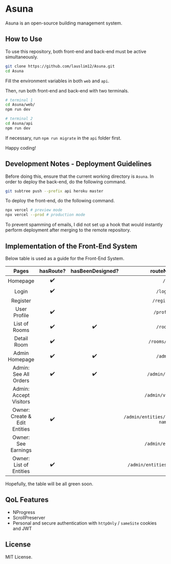 # Asuna

Asuna is an open-source building management system.

## How to Use

To use this repository, both front-end and back-end must be active simultaneously.

```bash
git clone https://github.com/lauslim12/Asuna.git
cd Asuna
```

Fill the environment variables in both `web` and `api`.

Then, run both front-end and back-end with two terminals.

```bash
# terminal 1
cd Asuna/web/
npm run dev

# terminal 2
cd Asuna/api
npm run dev
```

If necessary, run `npm run migrate` in the `api` folder first.

Happy coding!

## Development Notes - Deployment Guidelines

Before doing this, ensure that the current working directory is `Asuna`. In order to deploy the back-end, do the following command.

```bash
git subtree push --prefix api heroku master
```

To deploy the front-end, do the following command.

```bash
npx vercel # preview mode
npx vercel --prod # production mode
```

To prevent spamming of emails, I did not set up a hook that would instantly perform deployment after merging to the remote repository.

## Implementation of the Front-End System

Below table is used as a guide for the Front-End System.

|             Pages             | hasRoute? | hasBeenDesigned? |               routeName               |
|:-----------------------------:|:---------:|:----------------:|:-------------------------------------:|
|            Homepage           |     ✔️     |                  |                  `/`                  |
|             Login             |     ✔️     |                  |                `/login`               |
|            Register           |           |                  |              `/register`              |
|          User Profile         |     ✔️     |                  |               `/profile`              |
|         List of Rooms         |     ✔️     |         ✔️        |                `/rooms`               |
|          Detail Room          |     ✔️     |                  |             `/rooms/:slug`            |
|         Admin Homepage        |     ✔️     |         ✔️        |                `/admin`               |
|     Admin: See All Orders     |     ✔️     |         ✔️        |            `/admin/orders`            |
|     Admin: Accept Visitors    |           |                  |           `/admin/visitors`           |
| Owner: Create & Edit Entities |     ✔️     |                  | `/admin/entities/create-:entity-name` |
|      Owner: See Earnings      |           |                  |           `/admin/earnings`           |
|    Owner: List of Entities    |     ✔️     |                  |     `/admin/entities/:entity-name`    |

Hopefully, the table will be all green soon.

## QoL Features

- NProgress
- ScrollPreserver
- Personal and secure authentication with `httpOnly` / `sameSite` cookies and JWT

## License

MIT License.
